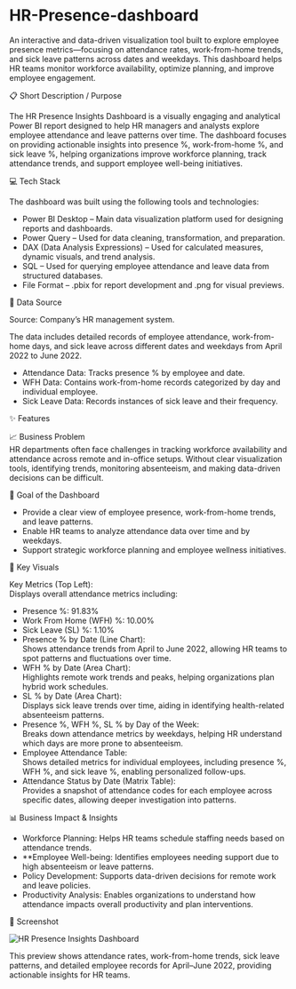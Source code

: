 # HR-Presence-dashboard
An interactive and data-driven visualization tool built to explore employee presence metrics—focusing on attendance rates, work-from-home trends, and sick leave patterns across dates and weekdays. This dashboard helps HR teams monitor workforce availability, optimize planning, and improve employee engagement.

📋 Short Description / Purpose

The HR Presence Insights Dashboard is a visually engaging and analytical Power BI report designed to help HR managers and analysts explore employee attendance and leave patterns over time. The dashboard focuses on providing actionable insights into presence %, work-from-home %, and sick leave %, helping organizations improve workforce planning, track attendance trends, and support employee well-being initiatives.

💻 Tech Stack

The dashboard was built using the following tools and technologies:

-  Power BI Desktop – Main data visualization platform used for designing reports and dashboards.
-  Power Query – Used for data cleaning, transformation, and preparation.
-  DAX (Data Analysis Expressions) – Used for calculated measures, dynamic visuals, and trend analysis.
-  SQL – Used for querying employee attendance and leave data from structured databases.
-  File Format – .pbix for report development and .png for visual previews.

📂 Data Source

Source: Company’s HR management system.

The data includes detailed records of employee attendance, work-from-home days, and sick leave across different dates and weekdays from April 2022 to June 2022.

- Attendance Data: Tracks presence % by employee and date.
- WFH Data: Contains work-from-home records categorized by day and individual employee.
- Sick Leave Data: Records instances of sick leave and their frequency.

✨ Features
 
📈 Business Problem  
HR departments often face challenges in tracking workforce availability and attendance across remote and in-office setups. Without clear visualization tools, identifying trends, monitoring absenteeism, and making data-driven decisions can be difficult.

🎯 Goal of the Dashboard  
- Provide a clear view of employee presence, work-from-home trends, and leave patterns.
- Enable HR teams to analyze attendance data over time and by weekdays.
- Support strategic workforce planning and employee wellness initiatives.

🔑 Key Visuals
  
   Key Metrics (Top Left):  
   Displays overall attendance metrics including:  
- Presence %: 91.83%  
- Work From Home (WFH) %: 10.00%  
- Sick Leave (SL) %: 1.10%
- Presence % by Date (Line Chart):  
  Shows attendance trends from April to June 2022, allowing HR teams to spot patterns and fluctuations over time.
- WFH % by Date (Area Chart):  
  Highlights remote work trends and peaks, helping organizations plan hybrid work schedules.
- SL % by Date (Area Chart):  
  Displays sick leave trends over time, aiding in identifying health-related absenteeism patterns.
- Presence %, WFH %, SL % by Day of the Week:  
  Breaks down attendance metrics by weekdays, helping HR understand which days are more prone to absenteeism.
- Employee Attendance Table:  
  Shows detailed metrics for individual employees, including presence %, WFH %, and sick leave %, enabling personalized follow-ups.
- Attendance Status by Date (Matrix Table):  
  Provides a snapshot of attendance codes for each employee across specific dates, allowing deeper investigation into patterns.

📊 Business Impact & Insights

- Workforce Planning: Helps HR teams schedule staffing needs based on attendance trends.
- **Employee Well-being: Identifies employees needing support due to high absenteeism or leave patterns.
- Policy Development: Supports data-driven decisions for remote work and leave policies.
- Productivity Analysis: Enables organizations to understand how attendance impacts overall productivity and plan interventions.

📸 Screenshot

![HR Presence Insights Dashboard]([link-to-your-image.png](https://github.com/Kashish2002-coder/HR-Presence-Insights/blob/main/Snapshot%20of%20the%20HR%20dashboard.png))

This preview shows attendance rates, work-from-home trends, sick leave patterns, and detailed employee records for April–June 2022, providing actionable insights for HR teams.
